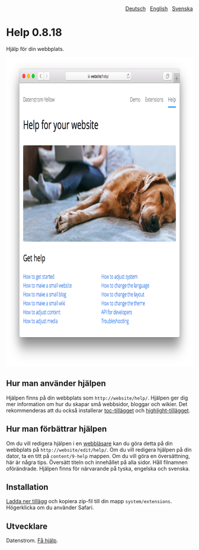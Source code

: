 <p align="right" role="navigation"><a href="README-de.md">Deutsch</a> &nbsp; <a href="README.md">English</a> &nbsp; <a href="README-sv.md">Svenska</a></p>

Help 0.8.18
===========
Hjälp för din webbplats.

<p align="center"><img src="help-screenshot.png?raw=true" width="795" height="836" alt="Skärmdump"></p>

## Hur man använder hjälpen

Hjälpen finns på din webbplats som `http://website/help/`. Hjälpen ger dig mer information om hur du skapar små webbsidor, bloggar och wikier. Det rekommenderas att du också installerar [toc-tillägget](https://github.com/datenstrom/yellow-extensions/tree/master/source/toc) och [highlight-tillägget](https://github.com/datenstrom/yellow-extensions/tree/master/source/highlight). 

## Hur man förbättrar hjälpen

Om du vill redigera hjälpen i en [webbläsare](https://github.com/datenstrom/yellow-extensions/tree/master/source/edit) kan du göra detta på din webbplats på `http://website/edit/help/`. Om du vill redigera hjälpen på din dator, ta en titt på `content/9-help` mappen. Om du vill göra en översättning, här är några tips. Översätt titeln och innehållet på alla sidor. Håll filnamnen oförändrade. Hjälpen finns för närvarande på tyska, engelska och svenska.

## Installation

[Ladda ner tillägg](https://github.com/datenstrom/yellow-extensions/raw/master/zip/help.zip) och kopiera zip-fil till din mapp `system/extensions`. Högerklicka om du använder Safari.

## Utvecklare

Datenstrom. [Få hjälp](https://datenstrom.se/sv/yellow/help/).
